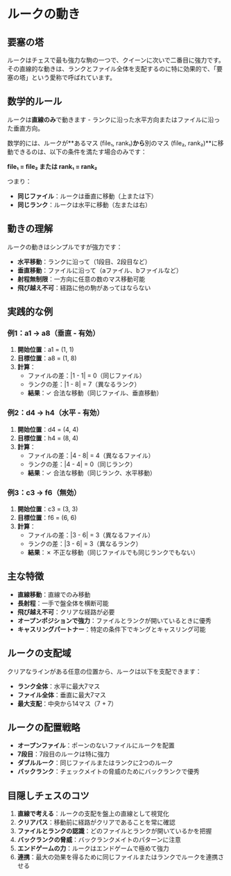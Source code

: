 # ルークの動き

## 要塞の塔

ルークはチェスで最も強力な駒の一つで、クイーンに次いで二番目に強力です。その直線的な動きは、ランクとファイル全体を支配するのに特に効果的で、「要塞の塔」という愛称で呼ばれています。

## 数学的ルール

ルークは**直線のみ**で動きます - ランクに沿った水平方向またはファイルに沿った垂直方向。

数学的には、ルークが**あるマス (file₁, rank₁)**から**別のマス (file₂, rank₂)**に移動できるのは、以下の条件を満たす場合のみです：

**file₁ = file₂ または rank₁ = rank₂**

つまり：
- **同じファイル**：ルークは垂直に移動（上または下）
- **同じランク**：ルークは水平に移動（左または右）

## 動きの理解

ルークの動きはシンプルですが強力です：
- **水平移動**：ランクに沿って（1段目、2段目など）
- **垂直移動**：ファイルに沿って（aファイル、bファイルなど）
- **射程無制限**：一方向に任意の数のマス移動可能
- **飛び越え不可**：経路に他の駒があってはならない

## 実践的な例

### 例1：a1 → a8（垂直 - 有効）

1. **開始位置**：a1 = (1, 1)
2. **目標位置**：a8 = (1, 8)
3. **計算**：
   - ファイルの差：|1 - 1| = 0（同じファイル）
   - ランクの差：|1 - 8| = 7（異なるランク）
   - **結果**：✓ 合法な移動（同じファイル、垂直移動）

### 例2：d4 → h4（水平 - 有効）

1. **開始位置**：d4 = (4, 4)
2. **目標位置**：h4 = (8, 4)
3. **計算**：
   - ファイルの差：|4 - 8| = 4（異なるファイル）
   - ランクの差：|4 - 4| = 0（同じランク）
   - **結果**：✓ 合法な移動（同じランク、水平移動）

### 例3：c3 → f6（無効）

1. **開始位置**：c3 = (3, 3)
2. **目標位置**：f6 = (6, 6)
3. **計算**：
   - ファイルの差：|3 - 6| = 3（異なるファイル）
   - ランクの差：|3 - 6| = 3（異なるランク）
   - **結果**：✗ 不正な移動（同じファイルでも同じランクでもない）

## 主な特徴

- **直線移動**：直線でのみ移動
- **長射程**：一手で盤全体を横断可能
- **飛び越え不可**：クリアな経路が必要
- **オープンポジションで強力**：ファイルとランクが開いているときに優秀
- **キャスリングパートナー**：特定の条件下でキングとキャスリング可能

## ルークの支配域

クリアなラインがある任意の位置から、ルークは以下を支配できます：
- **ランク全体**：水平に最大7マス
- **ファイル全体**：垂直に最大7マス
- **最大支配**：中央から14マス（7 + 7）

## ルークの配置戦略

- **オープンファイル**：ポーンのないファイルにルークを配置
- **7段目**：7段目のルークは特に強力
- **ダブルルーク**：同じファイルまたはランクに2つのルーク
- **バックランク**：チェックメイトの脅威のためにバックランクで優秀

## 目隠しチェスのコツ

1. **直線で考える**：ルークの支配を盤上の直線として視覚化
2. **クリアパス**：移動前に経路がクリアであることを常に確認
3. **ファイルとランクの認識**：どのファイルとランクが開いているかを把握
4. **バックランクの脅威**：バックランクメイトのパターンに注意
5. **エンドゲームの力**：ルークはエンドゲームで極めて強力
6. **連携**：最大の効果を得るために同じファイルまたはランクでルークを連携させる